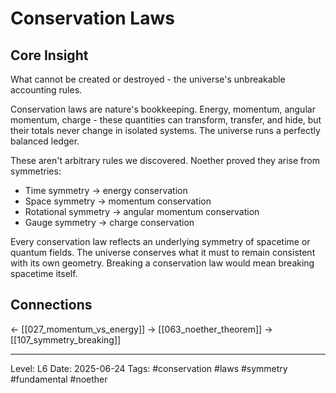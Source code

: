 # Conservation Laws

## Core Insight
What cannot be created or destroyed - the universe's unbreakable accounting rules.

Conservation laws are nature's bookkeeping. Energy, momentum, angular momentum, charge - these quantities can transform, transfer, and hide, but their totals never change in isolated systems. The universe runs a perfectly balanced ledger.

These aren't arbitrary rules we discovered. Noether proved they arise from symmetries:
- Time symmetry → energy conservation
- Space symmetry → momentum conservation  
- Rotational symmetry → angular momentum conservation
- Gauge symmetry → charge conservation

Every conservation law reflects an underlying symmetry of spacetime or quantum fields. The universe conserves what it must to remain consistent with its own geometry. Breaking a conservation law would mean breaking spacetime itself.

## Connections
← [[027_momentum_vs_energy]]
→ [[063_noether_theorem]]
→ [[107_symmetry_breaking]]

---
Level: L6
Date: 2025-06-24
Tags: #conservation #laws #symmetry #fundamental #noether